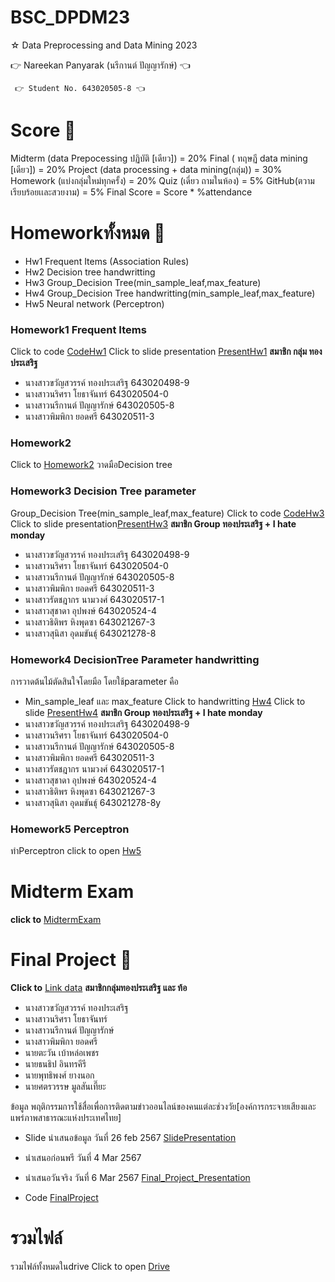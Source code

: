 # BSC_DPDM23

☆ Data Preprocessing and Data Mining 2023

 👉 Nareekan Panyarak (นรีกานต์ ปัญญารักษ์) 👈

     👉 Student No. 643020505-8 👈


# Score 💯
Midterm (data Prepocessing ปฏิบัติ [เดียว]) = 20%
Final ( ทฤษฏี data mining [เดียว]) = 20%
Project (data processing + data mining(กลุ่ม)) = 30%
Homework (แบ่งกลุ่มใหม่ทุกครั้ง) = 20%
Quiz (เดี่ยว ถามในห้อง) = 5%
GitHub(ตวามเรียบร้อยเเละสวยงาม) = 5% Final Score = Score * %attendance

# Homeworkทั้งหมด 📝
+ Hw1 Frequent Items (Association Rules)
+ Hw2 Decision tree handwritting
+ Hw3 Group_Decision Tree(min_sample_leaf,max_feature) 
+ Hw4 Group_Decision Tree handwritting(min_sample_leaf,max_feature)
+ Hw5 Neural network (Perceptron)

### Homework1 Frequent Items
Click to code [CodeHw1](https://github.com/Nareekan789/BSC_DPDM23/blob/main/Frequent_Patterns_(Association_Rules).ipynb)
Click to slide presentation [PresentHw1](https://github.com/Nareekan789/BSC_DPDM23/blob/main/HW1_Marketbasket_compressed.pdf)
**สมาชิก กลุ่ม ทองประเสริฐ**  
+ นางสาวขวัญสวรรค์ ทองประเสริฐ   643020498-9
+ นางสาวนริศรา โยธาจันทร์        643020504-0
+ นางสาวนรีกานต์ ปัญญารักษ์      643020505-8
+ นางสาวพิมพิกา ยอดศรี          643020511-3
### Homework2   
Click to  [Homework2](https://github.com/Nareekan789/BSC_DPDM23/blob/main/Homework-2.pdf) 
วาดมือDecision tree

### Homework3 Decision Tree parameter
Group_Decision Tree(min_sample_leaf,max_feature) 
Click to code [CodeHw3](https://github.com/Nareekan789/BSC_DPDM23/blob/9af4bd66bbae8fa883e74c7433e6aa385d43d615/Classification.ipynb)
Click to slide presentation[PresentHw3](https://github.com/Nareekan789/BSC_DPDM23/blob/main/%E0%B8%AA%E0%B9%84%E0%B8%A5%E0%B8%94%E0%B9%8CHomework3.pdf)
**สมาชิก Group ทองประเสริฐ + I hate monday** 
+ นางสาวขวัญสวรรค์ ทองประเสริฐ   643020498-9
+ นางสาวนริศรา โยธาจันทร์        643020504-0
+ นางสาวนรีกานต์ ปัญญารักษ์      643020505-8
+ นางสาวพิมพิกา ยอดศรี          643020511-3
+ นางสาวรัตชฎากร นามวงศ์        643020517-1
+ นางสาวสุชาดา อุปพงษ์          643020524-4
+ นางสาวธิติพร หิงพุดซา          643021267-3
+ นางสาวสุนิสา อุดมขันธุ์          643021278-8

### Homework4 DecisionTree Parameter handwritting
การวาดต้นไม้ตัดสินใจโดยมือ โดยใช้parameter คือ 
+ Min_sample_leaf และ max_feature
Click to handwritting  [Hw4](https://github.com/Nareekan789/BSC_DPDM23/blob/main/Hw4.pdf)
Click to slide [PresentHw4](https://github.com/Nareekan789/BSC_DPDM23/blob/main/%E0%B8%AA%E0%B9%84%E0%B8%A5%E0%B8%94%E0%B9%8CHomework4.pdf)
**สมาชิก Group ทองประเสริฐ + I hate monday** 
+ นางสาวขวัญสวรรค์ ทองประเสริฐ   643020498-9
+ นางสาวนริศรา โยธาจันทร์        643020504-0
+ นางสาวนรีกานต์ ปัญญารักษ์      643020505-8
+ นางสาวพิมพิกา ยอดศรี          643020511-3
+ นางสาวรัตชฎากร นามวงศ์        643020517-1
+ นางสาวสุชาดา อุปพงษ์          643020524-4
+ นางสาวธิติพร หิงพุดซา          643021267-3
+ นางสาวสุนิสา อุดมขันธุ์          643021278-8y 

### Homework5 Perceptron
ทำPerceptron click to open [Hw5](https://github.com/Nareekan789/BSC_DPDM23/blob/main/Homework-5.pdf)

# Midterm Exam 
  **click to** [MidtermExam](https://github.com/Nareekan789/BSC_DPDM23/blob/main/midterm_bscdpdm23.ipynb)
# Final Project :information_desk_person:
**Click to** [Link data](https://data.go.th/en/dataset/consumer_insight)
**สมาชิกกลุ่มทองประเสริฐ และ ท้อ** 
+ นางสาวขวัญสวรรค์ ทองประเสริฐ
+ นางสาวนริศรา โยธาจันทร์
+ นางสาวนรีกานต์ ปัญญารักษ์
+ นางสาวพิมพิกา ยอดศรี
+ นายตะวัน เบ้าหล่อเพชร
+ นายธนธิป อินทรคีรี
+ นายพุทธิพงศ์ ยางนอก 
+ นายศตรวรรษ มูลสันเที๊ยะ

ข้อมูล พฤติกรรมการใช้สื่อเพื่อการติดตามข่าวออนไลน์ของคนแต่ละช่วงวัย[องค์การกระจายเสียงและแพร่ภาพสาธารณะแห่งประเทศไทย]

+ Slide นำเสนอข้อมูล วันที่ 26 feb 2567 [SlidePresentation](https://www.canva.com/design/DAF9xVROj5g/MU3QyOEiNPy-GS3r-zhv9w/view?utm_content=DAF9xVROj5g&utm_campaign=designshare&utm_medium=link&utm_source=editor)
+ นำเสนอก่อนพรี วันที่ 4 Mar 2567 
+ นำเสนอวันจริง วันที่ 6 Mar 2567  [Final_Project_Presentation](https://github.com/Nareekan789/BSC_DPDM23/blob/main/%E0%B8%AA%E0%B9%84%E0%B8%A5%E0%B8%94%E0%B9%8C%20final%20Project%20.pdf)

+ Code [FinalProject](https://github.com/Nareekan789/BSC_DPDM23/blob/main/Final_Project.ipynb)

# รวมไฟล์ 

รวมไฟล์ทั้งหมดในdrive Click to open [Drive](https://drive.google.com/drive/folders/1UkX-96ed9CIfY8ZOk0Wc-Y8HhhFjwhhV)
